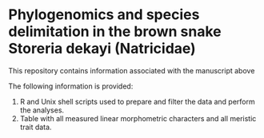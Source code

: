 # Phylogenomics and species delimitation in the brown snake Storeria dekayi (Natricidae)
This repository contains information associated with the manuscript above

The following information is provided:

1. R and Unix shell scripts used to prepare and filter the data and perform the analyses.
2. Table with all measured linear morphometric characters and all meristic trait data.
